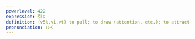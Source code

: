 ```yaml
---
powerlevel: 422
expression: 引く
definition: (v5k,vi,vt) to pull; to draw (attention, etc.); to attract (interest, etc.); to draw back; to draw (a card); to draw (plan, line, etc.); to catch (cold); to play (string instr.); (P)
pronunciation: ひく
---
```

